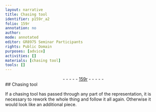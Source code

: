 ```yaml
---
layout: narrative
title: Chasing tool
identifier: p159r_a2
folio: 159r
annotation: no
author:
mode: annotated
editor: GR8975 Seminar Participants
rights: Public Domain
purposes: [advice]
activities: []
materials: [chasing tool]
tools: []
---
```


 <div class="folio" align="center">- - - - - <a href="http://gallica.bnf.fr/ark:/12148/btv1b10500001g/f323.item.r=" target="_blank">159r</a> - - - - - </div> 
## Chasing tool

 
If a <span class="material">chasing tool</span> has passed through any part of the representation, it is necessary to rework the whole thing and follow it all again. Otherwise it would look like an additional piece.
 